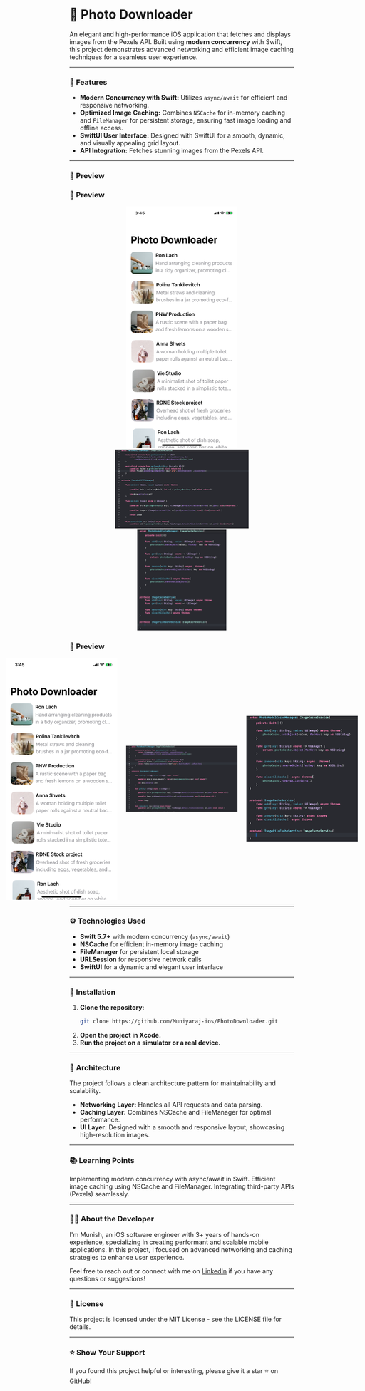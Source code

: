 # 📸 Photo Downloader  
An elegant and high-performance iOS application that fetches and displays images from the Pexels API. Built using **modern concurrency** with Swift, this project demonstrates advanced networking and efficient image caching techniques for a seamless user experience.  

---

### 🚀 Features  
- **Modern Concurrency with Swift:** Utilizes `async/await` for efficient and responsive networking.  
- **Optimized Image Caching:** Combines `NSCache` for in-memory caching and `FileManager` for persistent storage, ensuring fast image loading and offline access.  
- **SwiftUI User Interface:** Designed with SwiftUI for a smooth, dynamic, and visually appealing grid layout.  
- **API Integration:** Fetches stunning images from the Pexels API.  

---

### 📸 Preview  
### 📸 Preview  
<p align="center">
  <img src="https://raw.githubusercontent.com/Muniyaraj-ios/assets/main/PhotoDownloader/Preview.png" alt="Preview 1" width="250" hspace="10">
  <img src="https://raw.githubusercontent.com/Muniyaraj-ios/assets/main/PhotoDownloader/preview_filedownload.png" alt="Preview 2" width="300" hspace="10">
  <img src="https://raw.githubusercontent.com/Muniyaraj-ios/assets/main/PhotoDownloader/preview_cachedownload.png" alt="Preview 3" width="200">
</p>

### 📸 Preview  
<div align="center" style="display: flex; justify-content: center; gap: 20px;">
  <img src="https://raw.githubusercontent.com/Muniyaraj-ios/assets/main/PhotoDownloader/Preview.png" alt="Preview 1" width="250" style="object-fit: contain;">
  <img src="https://raw.githubusercontent.com/Muniyaraj-ios/assets/main/PhotoDownloader/preview_filedownload.png" alt="Preview 2" width="250" style="object-fit: contain;">
  <img src="https://raw.githubusercontent.com/Muniyaraj-ios/assets/main/PhotoDownloader/preview_cachedownload.png" alt="Preview 3" width="250" style="object-fit: contain;">
</div>



---

### ⚙️ Technologies Used  
- **Swift 5.7+** with modern concurrency (`async/await`)  
- **NSCache** for efficient in-memory image caching  
- **FileManager** for persistent local storage  
- **URLSession** for responsive network calls  
- **SwiftUI** for a dynamic and elegant user interface  

---

### 🔧 Installation  
1. **Clone the repository:**  
   ```bash
   git clone https://github.com/Muniyaraj-ios/PhotoDownloader.git
   
2. **Open the project in Xcode.**
3. **Run the project on a simulator or a real device.**
   
---

### 🧩 Architecture

The project follows a clean architecture pattern for maintainability and scalability.

- **Networking Layer:** Handles all API requests and data parsing.
- **Caching Layer:** Combines NSCache and FileManager for optimal performance.
- **UI Layer:** Designed with a smooth and responsive layout, showcasing high-resolution images.
   
---

### 📚 Learning Points

Implementing modern concurrency with async/await in Swift.
Efficient image caching using NSCache and FileManager.
Integrating third-party APIs (Pexels) seamlessly.
   
---

### 👨‍💻 About the Developer

I'm Munish, an iOS software engineer with 3+ years of hands-on experience, specializing in creating performant and scalable mobile applications. In this project, I focused on advanced networking and caching strategies to enhance user experience.

Feel free to reach out or connect with me on [LinkedIn](https://in.linkedin.com/in/muniyaraj-ios) if you have any questions or suggestions!
   
---

### 📜 License

This project is licensed under the MIT License - see the LICENSE file for details.
   
---

### ⭐️ Show Your Support

If you found this project helpful or interesting, please give it a star ⭐️ on GitHub!
